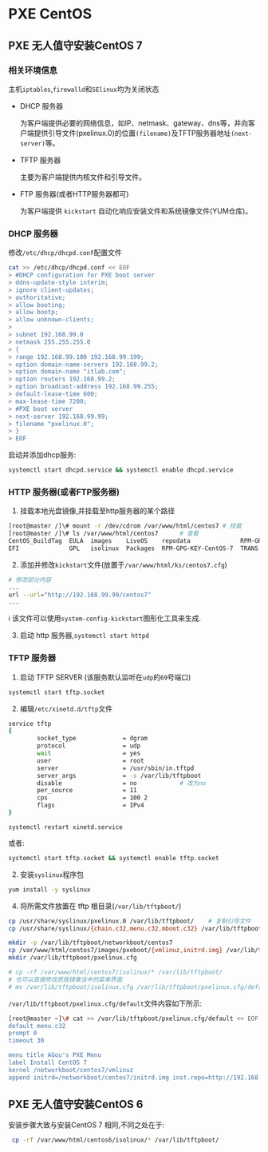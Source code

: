 # PXE CentOS 

## PXE 无人值守安装CentOS 7

### 相关环境信息

主机`iptables`,`firewalld`和`SElinux`均为关闭状态

- DHCP 服务器

  为客户端提供必要的网络信息，如IP、netmask、gateway、dns等，并向客户端提供引导文件(pxelinux.0)的位置`(filename)`及TFTP服务器地址`(next-server)`等。

- TFTP 服务器

  主要为客户端提供内核文件和引导文件。

- FTP 服务器(或者HTTP服务器都可)

  为客户端提供 `kickstart` 自动化响应安装文件和系统镜像文件(YUM仓库)。

### DHCP 服务器

修改`/etc/dhcp/dhcpd.conf`配置文件

```bash
cat >> /etc/dhcp/dhcpd.conf << EOF
> #DHCP configuration for PXE boot server
> ddns-update-style interim;
> ignore client-updates;
> authoritative;
> allow booting;
> allow bootp;
> allow unknown-clients;
>
> subnet 192.168.99.0
> netmask 255.255.255.0
> {
> range 192.168.99.100 192.168.99.199;
> option domain-name-servers 192.168.99.2;
> option domain-name "itlab.com";
> option routers 192.168.99.2;
> option broadcast-address 192.168.99.255;
> default-lease-time 600;
> max-lease-time 7200;
> #PXE boot server
> next-server 192.168.99.99;
> filename "pxelinux.0";
> }
> EOF
```

启动并添加dhcp服务:

```bash
systemctl start dhcpd.service && systemctl enable dhcpd.service
```

### HTTP 服务器(或者FTP服务器)

1. 挂载本地光盘镜像,并挂载至http服务器的某个路径

```bash
[root@master /]\# mount -r /dev/cdrom /var/www/html/centos7	# 挂载
[root@master /]\# ls /var/www/html/centos7		# 查看
CentOS_BuildTag  EULA  images    LiveOS    repodata              RPM-GPG-KEY-CentOS-Testing-7
EFI              GPL   isolinux  Packages  RPM-GPG-KEY-CentOS-7  TRANS.TBL
```

2. 添加并修改`kickstart`文件(放置于`/var/www/html/ks/centos7.cfg`)

```bash
# 修改部分内容
...
url --url="http://192.168.99.99/centos7"
...
```

 :information_source: 该文件可以使用`system-config-kickstart`图形化工具来生成.

3. 启动 http 服务器,`systemctl start httpd`

### TFTP 服务器

1. 启动 TFTP SERVER (该服务默认监听在`udp`的`69`号端口)

```bash
systemctl start tftp.socket
```

2. 编辑`/etc/xinetd.d/tftp`文件

```bash
service tftp
{
        socket_type             = dgram
        protocol                = udp
        wait                    = yes
        user                    = root
        server                  = /usr/sbin/in.tftpd
        server_args             = -s /var/lib/tftpboot
        disable                 = no			# 改为no
        per_source              = 11
        cps                     = 100 2
        flags                   = IPv4
}
```

`systemctl restart xinetd.service `

或者:

```bash
systemctl start tftp.socket && systemctl enable tftp.socket
```

2. 安装`syslinux`程序包

```bash
yum install -y syslinux
```

4. 将所需文件放置在 tftp 根目录(`/var/lib/tftpboot/`)

```bash
cp /usr/share/syslinux/pxelinux.0 /var/lib/tftpboot/	# 复制引导文件
cp /usr/share/syslinux/{chain.c32,menu.c32,mboot.c32} /var/lib/tftpboot/		# 使用menu.c32界面

mkdir -p /var/lib/tftpboot/networkboot/centos7
cp /var/www/html/centos7/images/pxeboot/{vmlinuz,initrd.img} /var/lib/tftpboot/networkboot/centos7	# 复制驱动文件
mkdir /var/lib/tftpboot/pxelinux.cfg

# cp -rf /var/www/html/centos7/isolinux/* /var/lib/tftpboot/
# 也可以直接修改原版镜像当中的菜单界面
# mv /var/lib/tftpboot/isolinux.cfg /var/lib/tftpboot/pxelinux.cfg/default
```

`/var/lib/tftpboot/pxelinux.cfg/default`文件内容如下所示:

```bash
[root@master ~]\# cat >> /var/lib/tftpboot/pxelinux.cfg/default << EOF
default menu.c32
prompt 0
timeout 30

menu title AGou's PXE Menu
label Install CentOS 7
kernel /networkboot/centos7/vmlinuz
append initrd=/networkboot/centos7/initrd.img inst.repo=http://192.168.99.99/centos7 inst.ks=http://192.168.99.99/ks/centos7.cfg
```

## PXE 无人值守安装CentOS 6

安装步骤大致与安装CentOS 7 相同,不同之处在于:

```bash
 cp -rf /var/www/html/centos6/isolinux/* /var/lib/tftpboot/
```

